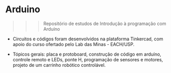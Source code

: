 # Arduino
>>> Repositório de estudos de Introdução à programação com Arduíno

 - Circuitos e códigos foram desenvolvidos na plataforma Tinkercad, com apoio do curso ofertado pelo Lab das Minas - EACH/USP.
 
 - Tópicos gerais: placa e protoboard, construção de código em arduíno, controle remoto e LEDs, ponte H, programação de sensores e motores, projeto de um carrinho robótico controlável.
